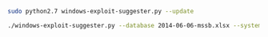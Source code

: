 ```bash
sudo python2.7 windows-exploit-suggester.py --update
```


```bash
./windows-exploit-suggester.py --database 2014-06-06-mssb.xlsx --systeminfo win7sp1-systeminfo.txt 
```


